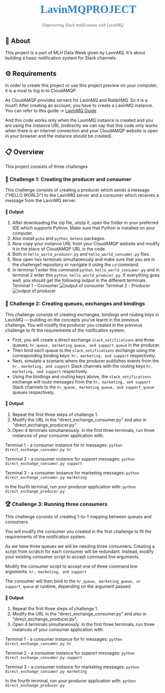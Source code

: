 <div align="center">
  <h1 style="font-family: 'Times New Roman', serif; color: #2E86C1; font-size: 2.5em;">🚀 LavinMQPROJECT</h1>
  <p style="font-family: 'Times New Roman', serif; font-style: italic; color: #566573;">Empowering Slack notifications with LavinMQ</p>
</div>

## 📝 About
This project is a part of MLH Data Week given by LavinMQ. It's about building a basic notification system for Slack channels.

## ⚙️ Requirements
In order to create this project or use this project preview on your computer, it is a must to log in to CloudAMQP.

As CloudAMQP provides servers for LavinMQ and RabbitMQ. So it is a must!!
After creating an account, you have to create a LavinMQ instance. You can refer to this guide -> [LavinMQ Guide](https://hackp.ac/ghwdata24-lavinmq-guide2)

And this code works only when the LavinMQ instance is created and you are using the instance URL (indirectly we can say that this code only works when there is an internet connection and your CloudAMQP website is open in your browser and the instance should be created).

## 📋 Overview
This project consists of three challenges

### 🎯 Challenge 1: Creating the producer and consumer
This challenge consists of creating a producer which sends a message ("HELLO WORLD") to the LavinMQ server and a consumer which receives a message from the LavinMQ server.
#### 📄 Output
1. After downloading the zip file, unzip it, open the folder in your preferred IDE which supports Python. Make sure that Python is installed on your computer.
2. Also install `pika` and `python_dotenv` packages.
3. Now copy your instance URL from your CloudAMQP website and modify it in the place of CloudAMQP URL in the code.
4. Both in `hello_world_producer.py` and `hello_world_consumer.py` files. 
5. Now open two terminals simultaneously and make sure that you are in the challenge1 repository or navigate it using the `cd` command.
6. In terminal 1 enter this command `python hello_world_consumer.py` and in terminal 2 enter this `python hello_world_producer.py`.
   If everything goes well, you should get the following output in the different terminals.
   Terminal 1 - Consumer 
    ![output of consumer](https://github.com/pranav2910/LavinMQPROJECT/assets/77099940/2b02aa99-06a8-4c5f-855c-31c83dbf525b)
   Terminal 2 - Producer
    ![output of producer](https://github.com/pranav2910/LavinMQPROJECT/assets/77099940/3a2675f8-b6e7-4037-9bba-6b5ee758bea0)

### 🚧 Challenge 2: Creating queues, exchanges and bindings
This challenge consists of creating exchanges, bindings and routing keys in LavinMQ — building on the concepts you’ve learnt in the previous challenge.
You will modify the producer you created in the previous challenge to fit the requirements of the notification system.
- First, you will create a direct exchange `slack_notifications` and three queues: `hr_queue, marketing_queue, and support_queue` in the producer.
- Then bind each queue to the `slack_notifications` exchange using the corresponding binding keys: `hr, marketing, and support` respectively.
- Next, simulate a scenario where the producer publishes events from the `hr, marketing, and support` Slack channels with the routing keys `hr, marketing, and support` respectively.
- Using the bindings and routing keys above, the `slack_notifications` exchange will route messages from the `hr, marketing, and support` Slack channels to the `hr_queue, marketing_queue, and support_queue` queues respectively.
#### 📄 Output
1. Repeat the first three steps of challenge 1.
2. Modify the URL in the "direct_exchange_consumer.py" and also in "direct_exchange_producer.py".
3. Open 4 terminals simultaneously. In the first three terminals, run three instances of your consumer application with:

Terminal 1 - a consumer instance for hr messages: `python direct_exchange_consumer.py hr`

Terminal 2 - a consumer instance for support messages: `python direct_exchange_consumer.py support`

Terminal 3 - a consumer instance for marketing messages: `python direct_exchange_consumer.py marketing`

In the fourth terminal, run your producer application with: `python direct_exchange_producer.py`

### 🏆 Challenge 3: Running three consumers
This challenge consists of creating 1-to-1 mapping between queues and consumers.

You will modify the consumer you created in the first challenge to fit the requirements of the notification system.

As we have three queues we will be needing three consumers. Creating a script from scratch for each consumer will be redundant. Instead, modify your existing consumer script to accept command line arguments.

Modify the consumer script to accept one of three command line arguments: `hr, marketing, and support`

The consumer will then bind to the `hr_queue, marketing_queue, or support_queue` at runtime, depending on the argument passed.
#### 📄 Output
1. Repeat the first three steps of challenge 1.
2. Modify the URL in the "direct_exchange_consumer.py" and also in "direct_exchange_producer.py".
3. Open 4 terminals simultaneously. In the first three terminals, run three instances of your consumer application with:

Terminal 1 - a consumer instance for hr messages: `python direct_exchange_consumer.py hr`

Terminal 2 - a consumer instance for support messages: `python direct_exchange_consumer.py support`

Terminal 3 - a consumer instance for marketing messages: `python direct_exchange_consumer.py marketing`

In the fourth terminal, run your producer application with: `python direct_exchange_producer.py`

</div>
